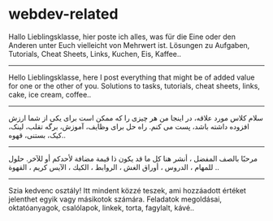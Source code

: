 # webdev-related
Hallo Lieblingsklasse, hier poste ich alles, was für die Eine oder den Anderen unter Euch vielleicht von Mehrwert ist. Lösungen zu Aufgaben, Tutorials, Cheat Sheets, Links, Kuchen, Eis, Kaffee..

---
Hello Lieblingsklasse, here I post everything that might be of added value for one or the other of you. Solutions to tasks, tutorials, cheat sheets, links, cake, ice cream, coffee..

---

سلام کلاس مورد علاقه، در اینجا من هر چیزی را که ممکن است برای یکی از شما ارزش افزوده داشته باشد، پست می کنم. راه حل برای وظایف، آموزش، برگه تقلب، لینک، کیک، بستنی، قهوه..

---
مرحبًا بالصف المفضل ، أنشر هنا كل ما قد يكون ذا قيمة مضافة لأحدكم أو للآخر. حلول للمهام ، الدروس ، أوراق الغش ، الروابط ، الكيك ، الآيس كريم ، القهوة ..

---
Szia kedvenc osztály! Itt mindent közzé teszek, ami hozzáadott értéket jelenthet egyik vagy másikotok számára. Feladatok megoldásai, oktatóanyagok, csalólapok, linkek, torta, fagylalt, kávé..
